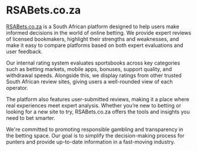 # RSABets.co.za

[RSABets.co.za](https://rsabets.co.za) is a South African platform designed to help users make informed decisions in the world of online betting. We provide expert reviews of licensed bookmakers, highlight their strengths and weaknesses, and make it easy to compare platforms based on both expert evaluations and user feedback.

Our internal rating system evaluates sportsbooks across key categories such as betting markets, mobile apps, bonuses, support quality, and withdrawal speeds. Alongside this, we display ratings from other trusted South African review sites, giving users a well-rounded view of each operator.

The platform also features user-submitted reviews, making it a place where real experiences meet expert analysis. Whether you’re new to betting or looking for a new site to try, RSABets.co.za offers the tools and insights you need to bet smarter.

We're committed to promoting responsible gambling and transparency in the betting space. Our goal is to simplify the decision-making process for punters and provide up-to-date information in a fast-moving industry.
